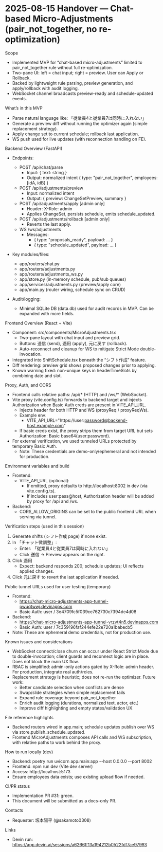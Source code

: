 # 2025-08-15 Handover — Chat-based Micro-Adjustments (pair_not_together, no re-optimization)

Scope
- Implemented MVP for “chat-based micro-adjustments” limited to pair_not_together rule without full re-optimization.
- Two-pane UI: left = chat input; right = preview. User can Apply or Rollback.
- Backed by lightweight rule parsing, preview generation, and apply/rollback with audit logging.
- WebSocket channel broadcasts preview-ready and schedule-updated events.

What’s in this MVP
- Parse natural language like: 「従業員4と従業員7は同時に入れない」
- Generate a preview diff without running the optimizer again (simple replacement strategy).
- Apply change set to current schedule; rollback last application.
- WS push used for live updates (with reconnection handling on FE).

Backend Overview (FastAPI)
- Endpoints:
  - POST /api/chat/parse
    - Input: { text: string }
    - Output: normalized intent { type: "pair_not_together", employees: [idA, idB] }
  - POST /api/adjustments/preview
    - Input: normalized intent
    - Output: { preview: ChangeSetPreview, summary }
  - POST /api/adjustments/apply  [admin only]
    - Header: X-Role: admin
    - Applies ChangeSet, persists schedule, emits schedule_updated.
  - POST /api/adjustments/rollback  [admin only]
    - Reverts the last apply.
  - WS /ws/adjustments
    - Messages:
      - { type: "proposals_ready", payload: ... }
      - { type: "schedule_updated", payload: ... }

- Key modules/files:
  - app/routers/chat.py
  - app/routers/adjustments.py
  - app/routers/adjustments_ws.py
  - app/store.py  (in-memory schedule, pub/sub queues)
  - app/services/adjustments.py  (preview/apply core)
  - app/main.py  (router wiring, schedule sync on CRUD)

- Audit/logging:
  - Minimal SQLite DB (data.db) used for audit records in MVP. Can be expanded with more fields.

Frontend Overview (React + Vite)
- Component: src/components/MicroAdjustments.tsx
  - Two-pane layout with chat input and preview grid.
  - Buttons: 送信 (send), 適用 (apply), 元に戻す (rollback).
  - Auto-reconnect and cleanup for WS to mitigate Strict Mode double-invocation.
- Integrated into ShiftSchedule.tsx beneath the “シフト作成” feature.
- Diff rendering: preview grid shows proposed changes prior to applying.
- Known warning fixed: non-unique keys in headerTimeSlots by combining date and slot.

Proxy, Auth, and CORS
- Frontend calls relative paths: /api/* (HTTP) and /ws/* (WebSocket).
- Vite proxy (vite.config.ts) forwards to backend target and injects Authorization when Basic Auth creds are present in VITE_API_URL.
  - Injects header for both HTTP and WS (proxyReq / proxyReqWs).
  - Example env:
    - VITE_API_URL="https://user:password@backend-host.example.com"
  - If basic creds exist, the proxy strips them from target URL but sets Authorization: Basic base64(user:password).
- For external verification, we used tunneled URLs protected by temporary Basic Auth.
  - Note: These credentials are demo-only/ephemeral and not intended for production.

Environment variables and build
- Frontend:
  - VITE_API_URL (optional):
    - If omitted, proxy defaults to http://localhost:8002 in dev (via vite.config.ts).
    - If includes user:pass@host, Authorization header will be added by proxy for /api and /ws.
- Backend:
  - CORS_ALLOW_ORIGINS can be set to the public frontend URL when serving via tunnel.

Verification steps (used in this session)
1) Generate shifts (シフト作成 page) if none exist.
2) In 「チャット微調整」:
   - Enter: 「従業員4と従業員7は同時に入れない」
   - Click 送信 → Preview appears on the right.
3) Click 適用
   - Expect: backend responds 200; schedule updates; UI reflects applied changes.
4) Click 元に戻す to revert the last application if needed.

Public tunnel URLs used for user testing (temporary)
- Frontend:
  - https://chat-micro-adjustments-app-tunnel-pwuqtwwj.devinapps.com
  - Basic Auth: user / 3e4709fc5f039ce762730c7394de4d08
- Backend:
  - https://chat-micro-adjustments-app-tunnel-vrzvt4n5.devinapps.com
  - Basic Auth: user / 7c359196faf244efe22e720a1babecb5
- Note: These are ephemeral demo credentials, not for production use.

Known issues and considerations
- WebSocket connect/close churn can occur under React Strict Mode due to double-invocation; client guards and reconnect logic are in place. Does not block the main UX flow.
- RBAC is simplified: admin-only actions gated by X-Role: admin header. For production, integrate real auth/roles.
- Replacement strategy is heuristic; does not re-run the optimizer. Future work:
  - Better candidate selection when conflicts are dense
  - Swap/slide strategies when simple replacement fails
  - Expand rule coverage beyond pair_not_together
  - Enrich audit logging (durations, normalized text, actor, etc.)
  - Improve diff highlighting and empty states/validation UX

File reference highlights
- Backend routers wired in app.main; schedule updates publish over WS via store.publish_schedule_updated.
- Frontend MicroAdjustments composes API calls and WS subscription, with relative paths to work behind the proxy.

How to run locally (dev)
- Backend: poetry run uvicorn app.main:app --host 0.0.0.0 --port 8002
- Frontend: npm run dev (Vite dev server)
- Access: http://localhost:5173
- Ensure employees data exists; use existing upload flow if needed.

CI/PR status
- Implementation PR #31: green.
- This document will be submitted as a docs-only PR.

Contacts
- Requester: 坂本陽平 (@sakamoto0308)

Links
- Devin run: https://app.devin.ai/sessions/a6266ff13a194212b0522fdf7ae97993
